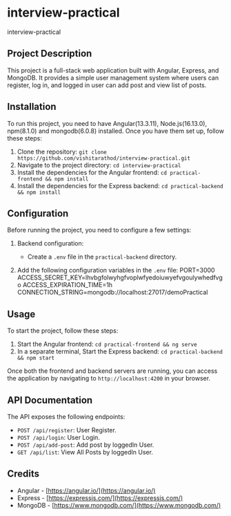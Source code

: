 # interview-practical
interview-practical
## Project Description

This project is a full-stack web application built with Angular, Express, and MongoDB. It provides a simple user management system where users can register, log in, and logged in user can add post and view list of posts.

## Installation

To run this project, you need to have Angular(13.3.11), Node.js(16.13.0), npm(8.1.0) and mongodb(6.0.8) installed. Once you have them set up, follow these steps:

1. Clone the repository: `git clone https://github.com/vishitarathod/interview-practical.git`
2. Navigate to the project directory: `cd interview-practical`
3. Install the dependencies for the Angular frontend: `cd practical-frontend && npm install`
4. Install the dependencies for the Express backend: `cd practical-backend && npm install`

## Configuration

Before running the project, you need to configure a few settings:

1. Backend configuration:
   - Create a `.env` file in the `practical-backend` directory.

2. Add the following configuration variables in the `.env` file:
    PORT=3000
    ACCESS_SECRET_KEY=lhvbgfolwyhgfvoplwfyedoiuwyefvgoulywhedfvgo
    ACCESS_EXPIRATION_TIME=1h
    CONNECTION_STRING=mongodb://localhost:27017/demoPractical

## Usage

To start the project, follow these steps:

1. Start the Angular frontend: `cd practical-frontend && ng serve`
2. In a separate terminal, Start the Express backend: `cd practical-backend && npm start`

Once both the frontend and backend servers are running, you can access the application by navigating to `http://localhost:4200` in your browser.

## API Documentation

The API exposes the following endpoints:

- `POST /api/register`: User Register.
- `POST /api/login`: User Login.
- `POST /api/add-post`: Add post by loggedIn User.
- `GET /api/list`: View All Posts by loggedIn User.

## Credits

- Angular - [https://angular.io/](https://angular.io/)
- Express - [https://expressjs.com/](https://expressjs.com/)
- MongoDB - [https://www.mongodb.com/](https://www.mongodb.com/)